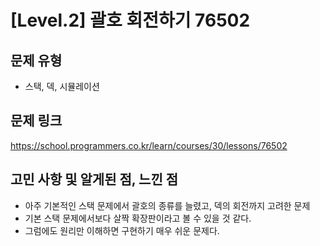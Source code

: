# [Level.2] 괄호 회전하기 76502

## 문제 유형
- 스택, 덱, 시뮬레이션

## 문제 링크
https://school.programmers.co.kr/learn/courses/30/lessons/76502

## 고민 사항 및 알게된 점, 느낀 점
- 아주 기본적인 스택 문제에서 괄호의 종류를 늘렸고, 덱의 회전까지 고려한 문제
- 기본 스택 문제에서보다 살짝 확장판이라고 볼 수 있을 것 같다.
- 그럼에도 원리만 이해하면 구현하기 매우 쉬운 문제다.


